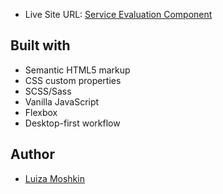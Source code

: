 - Live Site URL: [Service Evaluation Component](https://earnest-cannoli-61e669.netlify.app/)

## Built with

- Semantic HTML5 markup
- CSS custom properties
- SCSS/Sass
- Vanilla JavaScript
- Flexbox
- Desktop-first workflow

## Author

- [Luiza Moshkin](https://luiza-moshkin.netlify.app)
